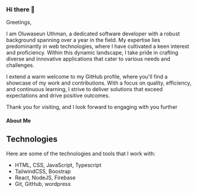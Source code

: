 ### Hi there 👋


Greetings,

I am Oluwaseun Uthman, a dedicated software developer with a robust background spanning over a year in the field. My expertise lies predominantly in web technologies, where I have cultivated a keen interest and proficiency. Within this dynamic landscape, I take pride in crafting diverse and innovative applications that cater to various needs and challenges.

I extend a warm welcome to my GitHub profile, where you'll find a showcase of my work and contributions. With a focus on quality, efficiency, and continuous learning, I strive to deliver solutions that exceed expectations and drive positive outcomes.

Thank you for visiting, and I look forward to engaging with you further

#### About Me


## Technologies

Here are some of the technologies and tools that I work with:

- HTML, CSS, JavaScript, Typescript
- TailwindCSS, Boostrap 
- React, NodeJS, Firebase
- Git, GitHub, wordpress
<!--
**codify01/codify01** is a ✨ _special_ ✨ repository because its `README.md` (this file) appears on your GitHub profile.

Here are some ideas to get you started:

- 🔭 I’m currently working on ...
- 🌱 I’m currently learning ...
- 👯 I’m looking to collaborate on ...
- 🤔 I’m looking for help with ...
- 💬 Ask me about ...
- 📫 How to reach me: ...
- 😄 Pronouns: ...
- ⚡ Fun fact: ...
-->
